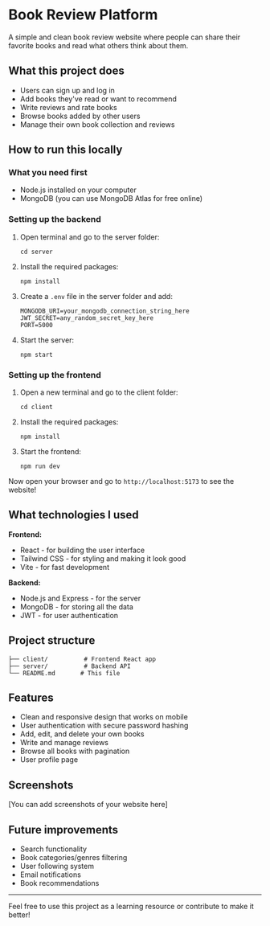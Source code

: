 # Book Review Platform

A simple and clean book review website where people can share their favorite books and read what others think about them.

## What this project does

- Users can sign up and log in
- Add books they've read or want to recommend
- Write reviews and rate books
- Browse books added by other users
- Manage their own book collection and reviews

## How to run this locally

### What you need first
- Node.js installed on your computer
- MongoDB (you can use MongoDB Atlas for free online)

### Setting up the backend
1. Open terminal and go to the server folder:
   ```
   cd server
   ```
2. Install the required packages:
   ```
   npm install
   ```
3. Create a `.env` file in the server folder and add:
   ```
   MONGODB_URI=your_mongodb_connection_string_here
   JWT_SECRET=any_random_secret_key_here
   PORT=5000
   ```
4. Start the server:
   ```
   npm start
   ```

### Setting up the frontend
1. Open a new terminal and go to the client folder:
   ```
   cd client
   ```
2. Install the required packages:
   ```
   npm install
   ```
3. Start the frontend:
   ```
   npm run dev
   ```

Now open your browser and go to `http://localhost:5173` to see the website!

## What technologies I used

**Frontend:**
- React - for building the user interface
- Tailwind CSS - for styling and making it look good
- Vite - for fast development

**Backend:**
- Node.js and Express - for the server
- MongoDB - for storing all the data
- JWT - for user authentication

## Project structure

```
├── client/          # Frontend React app
├── server/          # Backend API
└── README.md       # This file
```

## Features

- Clean and responsive design that works on mobile
- User authentication with secure password hashing
- Add, edit, and delete your own books
- Write and manage reviews
- Browse all books with pagination
- User profile page

## Screenshots

[You can add screenshots of your website here]

## Future improvements

- Search functionality
- Book categories/genres filtering
- User following system
- Email notifications
- Book recommendations

---

Feel free to use this project as a learning resource or contribute to make it better!
